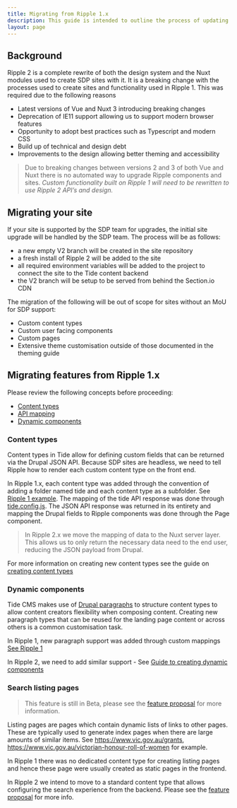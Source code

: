 ```yaml
---
title: Migrating from Ripple 1.x
description: This guide is intended to outline the process of updating SDP sites using Ripple 1.x to Ripple 2. It is intended for developers tasked with porting Ripple 1 sites and features to Ripple 2. 
layout: page
---
```



## Background

Ripple 2 is a complete rewrite of both the design system and the Nuxt modules used to create SDP sites with it. It is a breaking change with the processes used to create sites and functionality used in Ripple 1. This was required due to the following reasons 

- Latest versions of Vue and Nuxt 3 introducing breaking changes
- Deprecation of IE11 support allowing us to support modern browser features
- Opportunity to adopt best practices such as Typescript and modern CSS
- Build up of technical and design debt
- Improvements to the design allowing better theming and accessibility

> Due to breaking changes between versions 2 and 3 of both Vue and Nuxt there is no automated way to upgrade Ripple components and sites. 
> _Custom functionality built on Ripple 1 will need to be rewritten to use Ripple 2 API’s and design._

## Migrating your site

If your site is supported by the SDP team for upgrades, the initial site upgrade will be handled by the SDP team. The process will be as follows:

- a new empty V2 branch will be created in the site repository
- a fresh install of Ripple 2 will be added to the site
- all required environment variables will be added to the project to connect the site to the Tide content backend
- the V2 branch will be setup to be served from behind the Section.io CDN

The migration of the following will be out of scope for sites without an MoU for SDP support:

- Custom content types
- Custom user facing components
- Custom pages
- Extensive theme customisation outside of those documented in the theming guide

## Migrating features from Ripple 1.x

Please review the following concepts before proceeding:

- [Content types](../2.key-concepts/4.content-types.md)
- [API mapping](../2.key-concepts/3.API-endpoints.md)
- [Dynamic components](../2.key-concepts/5.dynamic-components.md)

### Content types

Content types in Tide allow for defining custom fields that can be returned via the Drupal JSON API. Because SDP sites are headless, we need to tell Ripple how to render each custom content type on the front end.

In Ripple 1.x, each content type was added through the convention of adding a folder named tide and each content type as a subfolder. See [Ripple 1 example](https://github.com/dpc-sdp/ripple/tree/develop/examples/basic-examples/tide/modules/example-content-type).
The mapping of the tide API response was done through [tide.config.js](https://github.com/dpc-sdp/ripple/blob/develop/packages/ripple-nuxt-tide/modules/news/tide.config.j). The JSON API response was returned in its entirety and mapping the Drupal fields to Ripple components was done through the Page component.

> In Ripple 2.x we move the mapping of data to the Nuxt server layer. This allows us to only return the necessary data need to the end user, reducing the JSON payload from Drupal. 

For more information on creating new content types see the guide on [creating content types](4.creating-content-types.md)

### Dynamic components

Tide CMS makes use of [Drupal paragraphs](https://www.drupal.org/project/paragraphs) to structure content types to allow content creators flexibility when composing content. Creating new paragraph types that can be reused for the landing page content or across others is a common customisation task. 

In Ripple 1, new paragraph support was added through custom mappings [See Ripple 1](https://github.com/dpc-sdp/ripple/blob/develop/examples/basic-examples/tide/modules/example-override-mapping/tide.config.js) 

In Ripple 2, we need to add similar support - See [Guide to creating dynamic components](5.dynamic-components.md)

### Search listing pages

> This feature is still in Beta, please see the [feature proposal](https://github.com/dpc-sdp/ripple-framework/discussions/660) for more information.

Listing pages are pages which contain dynamic lists of links to other pages. These are typically used to generate index pages when there are large amounts of similar items. See https://www.vic.gov.au/grants, https://www.vic.gov.au/victorian-honour-roll-of-women for example.

In Ripple 1 there was no dedicated content type for creating listing pages and hence these page were usually created as static pages in the frontend. 

In Ripple 2 we intend to move to a standard content type that allows configuring the search experience from the backend. Please see the [feature proposal](https://github.com/dpc-sdp/ripple-framework/discussions/660) for more info.
